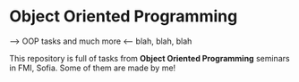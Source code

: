 # Object Oriented Programming
--> OOP tasks and much more <-- blah, blah, blah

This repository is full of tasks from  **Object Oriented Programming** seminars in FMI, Sofia.
Some of them are made by me!
